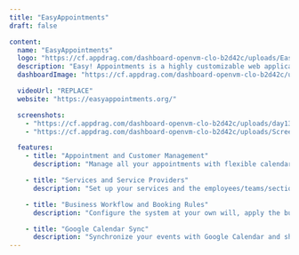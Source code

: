 ```yaml
---
title: "EasyAppointments"
draft: false

content:
  name: "EasyAppointments"
  logo: "https://cf.appdrag.com/dashboard-openvm-clo-b2d42c/uploads/EasyAppointments-JAnU.png"
  description: "Easy! Appointments is a highly customizable web application that allows customers to book appointments with you via a sophisticated web interface. Moreover, it provides the ability to sync your data with Google Calendar so you can use it with other services. Easy! Appointments will run smoothly with your existing website as it can be installed in a single folder of the server and of course, share an existing database."
  dashboardImage: "https://cf.appdrag.com/dashboard-openvm-clo-b2d42c/uploads/day13-image2-0-47Ul.webp"

  videoUrl: "REPLACE"
  website: "https://easyappointments.org/"

  screenshots:
    - "https://cf.appdrag.com/dashboard-openvm-clo-b2d42c/uploads/day13-image2-0-47Ul.webp"
    - "https://cf.appdrag.com/dashboard-openvm-clo-b2d42c/uploads/Screenshot-2023-12-04-161924-0JUz.png"

  features:
    - title: "Appointment and Customer Management"
      description: "Manage all your appointments with flexible calendar displays and layouts. Handle all the customer information and their booking history more easily than ever."

    - title: "Services and Service Providers"
      description: "Set up your services and the employees/teams/sections that will serve the customers. Each service is completely configurable and every provider has his schedule."

    - title: "Business Workflow and Booking Rules"
      description: "Configure the system at your own will, apply the business hours and breaks, and let customers book, modify, or cancel appointments within specific time periods."

    - title: "Google Calendar Sync"
      description: "Synchronize your events with Google Calendar and share them with other applications. Providers and secretaries will be able to schedule their data as well."
---
```

